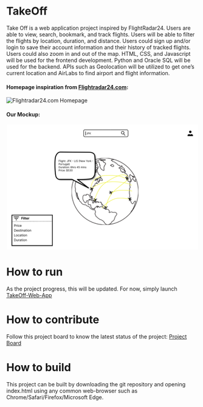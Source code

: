 # TakeOff
Take Off is a web application project inspired by FlightRadar24. Users are able to view, search, bookmark, and track flights. Users will be able to filter the flights by location, duration, and distance. Users could sign up and/or login to save their account information and their history of tracked flights. Users could also zoom in and out of the map. HTML, CSS, and Javascript will be used for the frontend development. Python and Oracle SQL will be used for the backend. APIs such as Geolocation will be utilized to get one’s current location and AirLabs to find airport and flight information.

#### Homepage inspiration from [Flightradar24.com](https://flightradar24.com):
![Flightradar24.com Homepage](Flightradar24.png)

#### Our Mockup:
![Take-Off Mock up](Take-Off_Mock_Up.png)

# How to run
As the project progress, this will be updated. For now, simply launch [TakeOff-Web-App](https://cis3296f23.github.io/TakeOff-Web-App/) 

# How to contribute
Follow this project board to know the latest status of the project: [Project Board](https://github.com/orgs/cis3296f23/projects/130/views/1)

# How to build 
This project can be built by downloading the git repository and opening index.html using any common web-browser such as Chrome/Safari/Firefox/Microsoft Edge.
